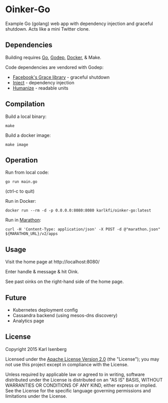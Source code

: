 # Oinker-Go

Example Go (golang) web app with dependency injection and graceful shutdown. Acts like a mini Twitter clone.


## Dependencies

Building requires [Go](https://golang.org/doc/install), [Godep](https://github.com/tools/godep), [Docker](https://docs.docker.com/installation/), &amp; Make.

Code dependencies are vendored with Godep:

- [Facebook's Grace library](http://github.com/facebookgo/grace) - graceful shutdown
- [Inject](http://github.com/karlkfi/inject) - dependency injection
- [Humanize](http://github.com/dustin/go-humanize) - readable units


## Compilation

Build a local binary:

```
make
```

Build a docker image:

```
make image
```


## Operation

Run from local code:

```
go run main.go
```

(ctrl-c to quit)

Run in Docker:

```
docker run --rm -d -p 0.0.0.0:8080:8080 karlkfi/oinker-go:latest
```

Run in [Marathon](https://mesosphere.github.io/marathon/):

```
curl -H 'Content-Type: application/json' -X POST -d @"marathon.json" ${MARATHON_URL}/v2/apps
```


## Usage

Visit the home page at http://localhost:8080/

Enter handle &amp; message &amp; hit Oink.

See past oinks on the right-hand side of the home page.


## Future

- Kubernetes deployment config
- Cassandra backend (using mesos-dns discovery)
- Analytics page


## License

   Copyright 2015 Karl Isenberg

   Licensed under the [Apache License Version 2.0](LICENSE) (the "License");
   you may not use this project except in compliance with the License.

   Unless required by applicable law or agreed to in writing, software
   distributed under the License is distributed on an "AS IS" BASIS,
   WITHOUT WARRANTIES OR CONDITIONS OF ANY KIND, either express or implied.
   See the License for the specific language governing permissions and
   limitations under the License.
